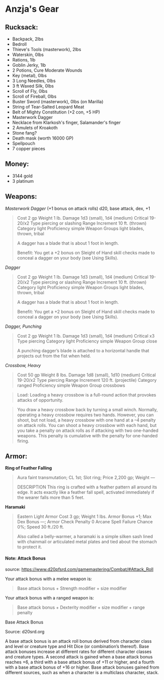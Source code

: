 # Anzja's Gear

## Rucksack:

- Backpack, 2lbs
- Bedroll
- Thieve's Tools (masterwork), 2lbs
- Waterskin, 0lbs
- Rations, 1lb
- Goblin Jerky, 1lb
- 2 Potions, Cure Moderate Wounds
- Key (metal), 0lbs
- 3 Long Needles, 0lbs
- 3 ft Waxed Silk, 0lbs
- Scroll of Fly, 0lbs
- Scroll of Fireball, 0lbs
- Buster Sword (masterwork), 0lbs (on Marilla)
- String of Tear-Salted Leopard Meat
- Belt of Mighty Constitution (+2 con, +5 HP)
- Masterwork Dagger
- Necklace from Klarkosh's finger, Salamander's finger
- 2 Amulets of Kroakoth
- Stone fang?
- Death mask (worth 16000 GP)
- Spellpouch
- 7 copper pieces

## Money:

- 3144 gold
- 3 platinum

## Weapons:

*Masterwork Dagger* (+1 bonus on attack rolls) d20, base attack, dex, +1

>Cost 2 gp
>Weight 1 lb.
>Damage 1d3 (small), 1d4 (medium) Critical 19-20/x2 Type piercing or slashing
>Range Increment 10 ft. (thrown)
>Category light Proficiency simple
>Weapon Groups light blades, thrown, tribal
>
>A dagger has a blade that is about 1 foot in length.
>
>Benefit: You get a +2 bonus on Sleight of Hand skill checks made to conceal a dagger on your body (see Using Skills).


*Dagger*

>Cost 2 gp
>Weight 1 lb.
>Damage 1d3 (small), 1d4 (medium) Critical 19-20/x2 Type piercing or slashing
>Range Increment 10 ft. (thrown)
>Category light Proficiency simple
>Weapon Groups light blades, thrown, tribal
>
>A dagger has a blade that is about 1 foot in length.
>
>Benefit: You get a +2 bonus on Sleight of Hand skill checks made to conceal a dagger on your body (see Using Skills).

*Dagger, Punching*

>Cost 2 gp
>Weight 1 lb.
>Damage 1d3 (small), 1d4 (medium) Critical x3 Type piercing
>Category light Proficiency simple
>Weapon Group close
>
>A punching dagger’s blade is attached to a horizontal handle that projects out from the fist when held.


*Crossbow, Heavy*

>Cost 50 gp Weight 8 lbs.
>Damage 1d8 (small), 1d10 (medium) Critical 19-20/x2 Type piercing
>Range Increment 120 ft. (projectile)
>Category ranged Proficiency simple
>Weapon Group crossbows

>Load: Loading a heavy crossbow is a full-round action that provokes attacks of opportunity.

>You draw a heavy crossbow back by turning a small winch. Normally, operating a heavy crossbow requires two hands. However, you can shoot, but not load, a heavy crossbow with one hand at a –4 penalty on attack rolls. You can shoot a heavy crossbow with each hand, but you take a penalty on attack rolls as if attacking with two one-handed weapons. This penalty is cumulative with the penalty for one-handed firing.

## Armor:

**Ring of Feather Falling**

>Aura faint transmutation; CL 1st; Slot ring; Price 2,200 gp; Weight —
>
>DESCRIPTION
>This ring is crafted with a feather pattern all around its edge. It acts exactly like a feather fall spell, activated immediately if the wearer falls more than 5 feet.


**Haramaki**

>Eastern Light Armor
>Cost 3 gp; Weight 1 lbs.
>Armor Bonus +1; Max Dex Bonus —; Armor Check Penalty 0
>Arcane Spell Failure Chance 0%; Speed 30 ft./20 ft.
>
>Also called a belly-warmer, a haramaki is a simple silken sash lined with chainmail or articulated metal plates and tied about the stomach to protect it.


#### Note: Attack Bonus

source: https://www.d20pfsrd.com/gamemastering/Combat/#Attack_Roll

Your attack bonus with a melee weapon is:

>Base attack bonus + Strength modifier + size modifier

Your attack bonus with a ranged weapon is:

>Base attack bonus + Dexterity modifier + size modifier + range penalty

Base Attack Bonus

Source: d20srd.org

A base attack bonus is an attack roll bonus derived from character class and level or creature type and Hit Dice (or combination’s thereof). Base attack bonuses increase at different rates for different character classes and creature types. A second attack is gained when a base attack bonus reaches +6, a third with a base attack bonus of +11 or higher, and a fourth with a base attack bonus of +16 or higher. Base attack bonuses gained from different sources, such as when a character is a multiclass character, stack.
